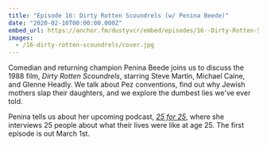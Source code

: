 ```yaml
---
title: "Episode 16: Dirty Rotten Scoundrels (w/ Penina Beede)"
date: "2020-02-10T00:00:00.000Z"
embed_url: https://anchor.fm/dustyvcr/embed/episodes/16--Dirty-Rotten-Scoundrels-w-Penina-Beede-eaor14
images:
  - /16-dirty-rotten-scoundrels/cover.jpg
---
```

Comedian and returning champion Penina Beede joins us to discuss the 1988 film, *Dirty Rotten Scoundrels*, starring Steve Martin, Michael Caine, and Glenne Headly. We talk about Pez conventions, find out why Jewish mothers slap their daughters, and we explore the dumbest lies we've ever told.

Penina tells us about her upcoming podcast, [*25 for 25*](https://peninabeede.squarespace.com/25for25), where she interviews 25 people about what their lives were like at age 25. The first episode is out March 1st.
